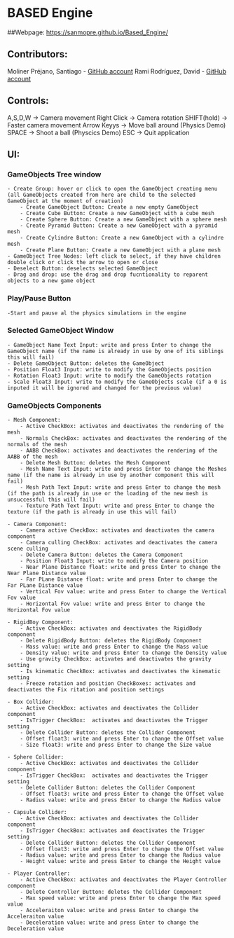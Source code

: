 # BASED Engine

##Webpage:
https://sanmopre.github.io/Based_Engine/

## Contributors:
Moliner Préjano, Santiago - [GitHub account](https://github.com/Sanmopre)
Rami Rodríguez, David   - [GitHub account](https://github.com/Paideieitor)

## Controls:

A,S,D,W	    -> Camera movement
Right Click -> Camera rotation
SHIFT(hold) -> Faster camera movement
Arrow Keyys -> Move ball around (Physics Demo)
SPACE 	    -> Shoot a ball (Physcics Demo)
ESC         -> Quit application

## UI:

### GameObjects Tree window
	- Create Group: hover or click to open the GameObject creating menu 
	(all GameObjects created from here are child to the selected GameObject at the moment of creation)
		- Create GameObject Button: Create a new empty GameObject
		- Create Cube Button: Create a new GameObject with a cube mesh
		- Create Sphere Button: Create a new GameObject with a sphere mesh
		- Create Pyramid Button: Create a new GameObject with a pyramid mesh
		- Create Cylindre Button: Create a new GameObject with a cylindre mesh
		- Create Plane Button: Create a new GameObject with a plane mesh
	- GameObject Tree Nodes: left click to select, if they have children double click or click the arrow to open or close
	- Deselect Button: deselects selected GameObject
	- Drag and drop: use the drag and drop fucntionality to reparent objects to a new game object

### Play/Pause Button
	-Start and pause al the physics simulations in the engine

### Selected GameObject Window

	- GameObject Name Text Input: write and press Enter to change the GameObject name (if the name is already in use by one of its siblings this will fail)
	- Delete GameObject Button: deletes the GameObject
	- Position Float3 Input: write to modify the GameObjects position
	- Rotation Float3 Input: write to modify the GameObjects rotation
	- Scale Float3 Input: write to modify the GameObjects scale (if a 0 is inputed it will be ignored and changed for the previous value)
	
### GameObjects Components

	- Mesh Component:
		- Active CheckBox: activates and deactivates the rendering of the mesh
		- Normals CheckBox: activates and deactivates the rendering of the normals of the mesh
		- AABB CheckBox: activates and deactivates the rendering of the AABB of the mesh
		- Delete Mesh Button: deletes the Mesh Component
		- Mesh Name Text Input: write and press Enter to change the Meshes name (if the name is already in use by another component this will fail)
		- Mesh Path Text Input: write and press Enter to change the mesh (if the path is already in use or the loading of the new mesh is unsuccessful this will fail)
		- Texture Path Text Input: write and press Enter to change the texture (if the path is already in use this will fail)
	
	- Camera Component:
		- Camera active CheckBox: activates and deactivates the camera component
		- Camera culling CheckBox: activates and deactivates the camera scene culling
		- Delete Camera Button: deletes the Camera Component
		- Position Float3 Input: write to modify the Camera position	
		- Near Plane Distance float: write and press Enter to change the Near Plane Distance value 
		- Far PLane Distance float: write and press Enter to change the Far PLane Distance value
		- Vertical Fov value: write and press Enter to change the Vertical Fov value
		- Horizontal Fov value: write and press Enter to change the Horizontal Fov value

	- RigidBoy Component:
		- Active CheckBox: activates and deactivates the RigidBody component
		- Delete RigidBody Button: deletes the RigidBody Component
		- Mass value: write and press Enter to change the Mass value
		- Density value: write and press Enter to change the Density value
		- Use gravity CheckBox: activates and deactivates the gravity setting 
		- Is kinematic CheckBox: activates and deactivates the kinematic setting 
		- Freeze rotation and position CheckBoxes: activates and deactivates the Fix ritation and position settings 

	- Box Collider:
		- Active CheckBox: activates and deactivates the Collider component
		- IsTrigger CheckBox:  activates and deactivates the Trigger setting 
		- Delete Collider Button: deletes the Collider Component
		- Offset float3: write and press Enter to change the Offset value
		- Size float3: write and press Enter to change the Size value

	- Sphere Collider:
		- Active CheckBox: activates and deactivates the Collider component
		- IsTrigger CheckBox:  activates and deactivates the Trigger setting  
		- Delete Collider Button: deletes the Collider Component
		- Offset float3: write and press Enter to change the Offset value
		- Radius value: write and press Enter to change the Radius value
		
	- Capsule Collider:
		- Active CheckBox: activates and deactivates the Collider component
		- IsTrigger CheckBox: activates and deactivates the Trigger setting 
		- Delete Collider Button: deletes the Collider Component
		- Offset float3: write and press Enter to change the Offset value
		- Radius value: write and press Enter to change the Radius value
		- Height value: write and press Enter to change the Height value
	
	- Player Controller:
		- Active CheckBox: activates and deactivates the Player Controller component
		- Delete Controller Button: deletes the Collider Component
		- Max speed value: write and press Enter to change the Max speed value
		- Acceleraiton value: write and press Enter to change the Acceleraiton value
		- Deceleration value: write and press Enter to change the Deceleration value